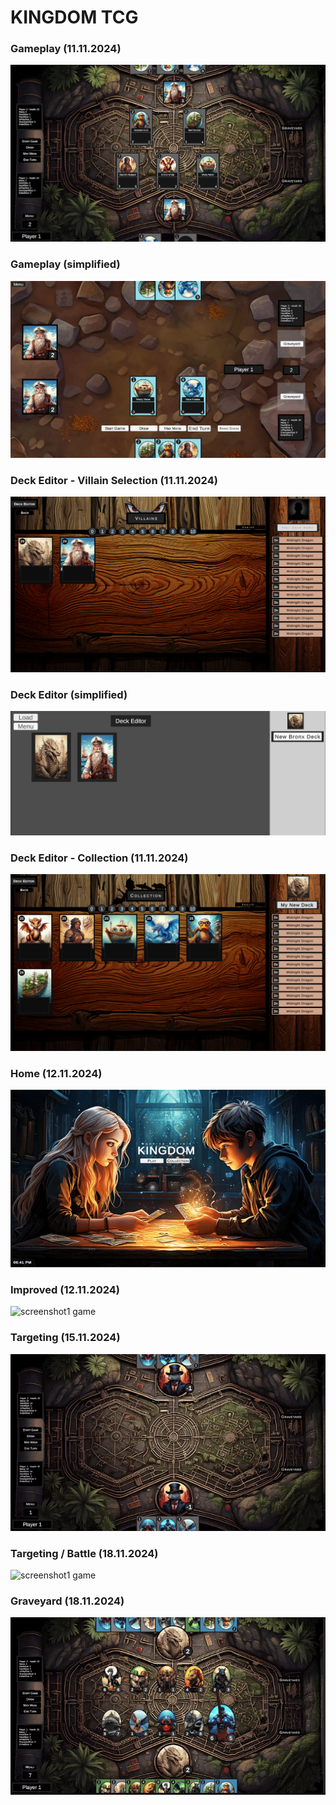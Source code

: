 <h1>KINGDOM TCG</h1>

<h3>Gameplay (11.11.2024) </h3>

![screenshot2 game](screen_gameplay2.png)

<h3>Gameplay (simplified)</h3>

![screenshot2 game](screen.png)


<h3>Deck Editor - Villain Selection (11.11.2024)</h3>

![screenshot2 game](screen_deckbuilder3.png)

<h3>Deck Editor (simplified)</h3>

![screenshot2 game](screen2.png)

<h3>Deck Editor - Collection (11.11.2024) </h3>

![screenshot2 game](screen_deckbuilder4.png)


<h3>Home (12.11.2024)</h3>

![screenshot1 game](scene_transition.gif)

<h3>Improved (12.11.2024)</h3>

![screenshot1 game](gif_collection.gif)


<h3>Targeting (15.11.2024)</h3>

![screenshot1 game](gif_targeting.gif)


<h3>Targeting / Battle (18.11.2024) </h3>

![screenshot1 game](gif_battle.gif)

<h3>Graveyard (18.11.2024) </h3>

![screenshot1 game](gif_graveyard.gif)

